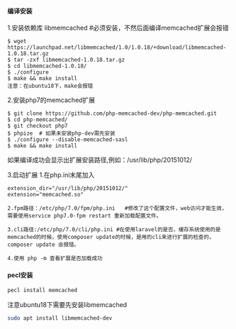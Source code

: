 #### 编译安装
1.安装依赖库 libmemcached #必须安装，不然后面编译memcached扩展会报错
```
$ wget https://launchpad.net/libmemcached/1.0/1.0.18/+download/libmemcached-1.0.18.tar.gz
$ tar -zxf libmemcached-1.0.18.tar.gz
$ cd libmemcached-1.0.18/
$ ./configure
$ make && make install
注意：在ubuntu18下，make会报错
```
2.安装php7的memcached扩展
```
$ git clone https://github.com/php-memcached-dev/php-memcached.git
$ cd php-memcached/
$ git checkout php7
$ phpize  # 如果未安装php-dev需先安装
$ ./configure --disable-memcached-sasl
$ make && make install

```
如果编译成功会显示出扩展安装路径,例如：/usr/lib/php/20151012/


3.启动扩展
	1.在php.ini末尾加入 


	extension_dir="/usr/lib/php/20151012/"
	extension="memcached.so"

	2.fpm路径：/etc/php/7.0/fpm/php.ini   #修改了这个配置文件，web访问才能生效，需要使用service php7.0-fpm restart 重新加载配置文件。

	3.cli路径:/etc/php/7.0/cli/php.ini #在使用laravel的是否，缓存系统使用的是memcached的时候，使用composer update的时候，是用的cli来进行扩展的检查的，composer update 会报错。

	4.使用 php -m 查看扩展是否加载成功 

#### pecl安装
```bash
pecl install memcached
```
注意ubuntu18下需要先安装libmemcached
```bash
sudo apt install libmemcached-dev
```









